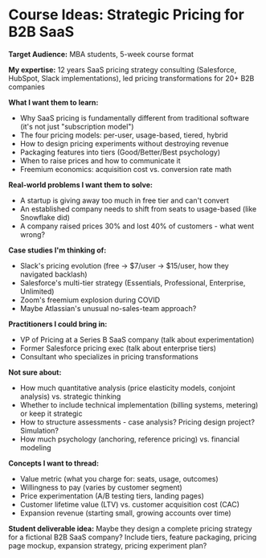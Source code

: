 # Course Ideas: Strategic Pricing for B2B SaaS

**Target Audience:** MBA students, 5-week course format

**My expertise:** 12 years SaaS pricing strategy consulting (Salesforce, HubSpot, Slack implementations), led pricing transformations for 20+ B2B companies

**What I want them to learn:**
- Why SaaS pricing is fundamentally different from traditional software (it's not just "subscription model")
- The four pricing models: per-user, usage-based, tiered, hybrid
- How to design pricing experiments without destroying revenue
- Packaging features into tiers (Good/Better/Best psychology)
- When to raise prices and how to communicate it
- Freemium economics: acquisition cost vs. conversion rate math

**Real-world problems I want them to solve:**
- A startup is giving away too much in free tier and can't convert
- An established company needs to shift from seats to usage-based (like Snowflake did)
- A company raised prices 30% and lost 40% of customers - what went wrong?

**Case studies I'm thinking of:**
- Slack's pricing evolution (free → $7/user → $15/user, how they navigated backlash)
- Salesforce's multi-tier strategy (Essentials, Professional, Enterprise, Unlimited)
- Zoom's freemium explosion during COVID
- Maybe Atlassian's unusual no-sales-team approach?

**Practitioners I could bring in:**
- VP of Pricing at a Series B SaaS company (talk about experimentation)
- Former Salesforce pricing exec (talk about enterprise tiers)
- Consultant who specializes in pricing transformations

**Not sure about:**
- How much quantitative analysis (price elasticity models, conjoint analysis) vs. strategic thinking
- Whether to include technical implementation (billing systems, metering) or keep it strategic
- How to structure assessments - case analysis? Pricing design project? Simulation?
- How much psychology (anchoring, reference pricing) vs. financial modeling

**Concepts I want to thread:**
- Value metric (what you charge for: seats, usage, outcomes)
- Willingness to pay (varies by customer segment)
- Price experimentation (A/B testing tiers, landing pages)
- Customer lifetime value (LTV) vs. customer acquisition cost (CAC)
- Expansion revenue (starting small, growing accounts over time)

**Student deliverable idea:**
Maybe they design a complete pricing strategy for a fictional B2B SaaS company? Include tiers, feature packaging, pricing page mockup, expansion strategy, pricing experiment plan?
